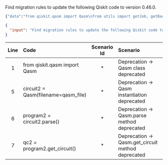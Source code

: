 Find migration rules to update the following Qiskit code to version 0.46.0.

```python
{"data":"from qiskit.qasm import Qasm\nfrom utils import getJob, getBackend\n\nqasm_file=\"C:/qasm_file.qasm\"\ncircuit2 = Qasm(filename=qasm_file)\nprogram2 = circuit2.parse()\nqc2 = program2.get_circuit()\n\nsimulator = getBackend()\njob = getJob(qc2)\nresult = job.result()\ncounts = result.get_counts()\nprint(counts)"} 
```

```json
{
  "input": "Find migration rules to update the following Qiskit code to version 0.46.0.\n\n```python\n{\"data\":\"from qiskit.qasm import Qasm\\nfrom utils import getJob, getBackend\\n\\nqasm_file=\\\"C:/qasm_file.qasm\\\"\\ncircuit2 = Qasm(filename=qasm_file)\\nprogram2 = circuit2.parse()\\nqc2 = program2.get_circuit()\\n\\nsimulator = getBackend()\\njob = getJob(qc2)\\nresult = job.result()\\ncounts = result.get_counts()\\nprint(counts)\"}\n```"
}
```

| Line | Code | Scenario Id | Scenario | Artifact | Refactoring |
| :--: | :--- | :---------: | :------- | :------- | :---------- |
| 1 | from qiskit.qasm import Qasm | * | Deprecation -> Qasm class deprecated | qiskit.qasm.Qasm | from qiskit import QuantumCircuit |
| 5 | circuit2 = Qasm(filename=qasm_file) | * | Deprecation -> Qasm instantiation deprecated | qiskit.qasm.Qasm | qc2 = QuantumCircuit.from_qasm_file(qasm_file) |
| 6 | program2 = circuit2.parse() | * | Deprecation -> Qasm.parse method deprecated | Qasm.parse |  |
| 7 | qc2 = program2.get_circuit() | * | Deprecation -> Qasm.get_circuit method deprecated | Qasm.get_circuit |  |